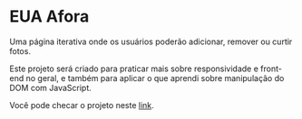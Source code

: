 # EUA Afora

Uma página iterativa onde os usuários poderão adicionar, remover ou curtir fotos.

Este projeto será criado para praticar mais sobre responsividade e front-end no geral, e também para aplicar o que aprendi sobre manipulação do DOM com JavaScript.

Você pode checar o projeto neste [link](https://anynoise00.github.io/web_project_4_ptbr/).